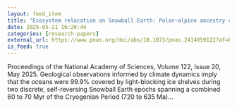 ```yaml
---
layout: feed_item
title: "Ecosystem relocation on Snowball Earth: Polar−alpine ancestry of the extant surface biosphere?"
date: 2025-05-21 16:26:44
categories: [research-papers]
external_url: https://www.pnas.org/doi/abs/10.1073/pnas.2414059122?af=R
is_feed: true
---
```


Proceedings of the National Academy of Sciences, Volume 122, Issue 20, May 2025. Geological observations informed by climate dynamics imply that the oceans were 99.9% covered by light-blocking ice shelves during two discrete, self-reversing Snowball Earth epochs spanning a combined 60 to 70 Myr of the Cryogenian Period (720 to 635 Ma)...
